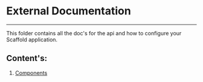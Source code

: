 # External Documentation

---
This folder contains all the doc's for the api and how to configure your Scaffold 
application. 

## Content's:
1. [Components](component's.md)



